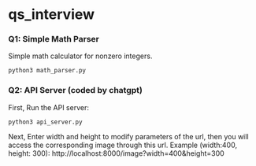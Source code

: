 # qs_interview

### Q1: Simple Math Parser
Simple math calculator for nonzero integers.
```
python3 math_parser.py
```

### Q2: API Server (coded by chatgpt)
First, Run the API server:
```
python3 api_server.py
```

Next, Enter width and height to modify parameters of the url, then you will access the corresponding image through this url.
Example (width:400, height: 300): http://localhost:8000/image?width=400&height=300
